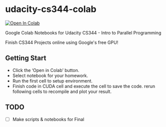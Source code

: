 # udacity-cs344-colab

[![Open In Colab](https://colab.research.google.com/assets/colab-badge.svg)](https://colab.research.google.com/github/zhsky2017/udacity-cs344-colab)

Google Colab Notebooks for Udacity CS344 - Intro to Parallel Programming

Finish CS344 Projects online using Google's free GPU!

## Getting Start

- Click the ‘Open in Colab’ button.
- Select notebook for your homework.
- Run the first cell to setup environment.
- Finish code in CUDA cell and execute the cell to save the code. rerun following cells to recompile and plot your result.

## TODO
- [ ] Make scripts & notebooks for Final

